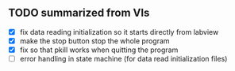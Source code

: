 ## TODO summarized from VIs

- [X] fix data reading initialization so it starts directly from labview
- [X] make the stop button stop the whole program
- [X] fix so that pkill works when quitting the program
- [ ] error handling in state machine (for data read initialization files)
